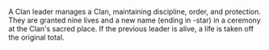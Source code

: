 A Clan leader manages a Clan, maintaining discipline, order, and protection. They are granted nine lives and a new name (ending in -star) in a ceremony at the Clan's sacred place. If the previous leader is alive, a life is taken off the original total.
